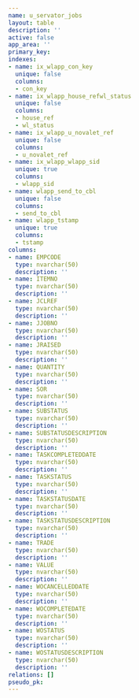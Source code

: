 ```yaml
---
name: u_servator_jobs
layout: table
description: ''
active: false
app_area: ''
primary_key: 
indexes:
- name: ix_wlapp_con_key
  unique: false
  columns:
  - con_key
- name: ix_wlapp_house_refwl_status
  unique: false
  columns:
  - house_ref
  - wl_status
- name: ix_wlapp_u_novalet_ref
  unique: false
  columns:
  - u_novalet_ref
- name: ix_wlapp_wlapp_sid
  unique: true
  columns:
  - wlapp_sid
- name: wlapp_send_to_cbl
  unique: false
  columns:
  - send_to_cbl
- name: wlapp_tstamp
  unique: true
  columns:
  - tstamp
columns:
- name: EMPCODE
  type: nvarchar(50)
  description: ''
- name: ITEMNO
  type: nvarchar(50)
  description: ''
- name: JCLREF
  type: nvarchar(50)
  description: ''
- name: JJOBNO
  type: nvarchar(50)
  description: ''
- name: JRAISED
  type: nvarchar(50)
  description: ''
- name: QUANTITY
  type: nvarchar(50)
  description: ''
- name: SOR
  type: nvarchar(50)
  description: ''
- name: SUBSTATUS
  type: nvarchar(50)
  description: ''
- name: SUBSTATUSDESCRIPTION
  type: nvarchar(50)
  description: ''
- name: TASKCOMPLETEDDATE
  type: nvarchar(50)
  description: ''
- name: TASKSTATUS
  type: nvarchar(50)
  description: ''
- name: TASKSTATUSDATE
  type: nvarchar(50)
  description: ''
- name: TASKSTATUSDESCRIPTION
  type: nvarchar(50)
  description: ''
- name: TRADE
  type: nvarchar(50)
  description: ''
- name: VALUE
  type: nvarchar(50)
  description: ''
- name: WOCANCELLEDDATE
  type: nvarchar(50)
  description: ''
- name: WOCOMPLETEDATE
  type: nvarchar(50)
  description: ''
- name: WOSTATUS
  type: nvarchar(50)
  description: ''
- name: WOSTATUSDESCRIPTION
  type: nvarchar(50)
  description: ''
relations: []
pseudo_pk: 
---
```


